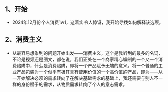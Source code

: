 ## 1、开始
+ 2024年12月份个人消费1w1，这着实令人惊讶，我开始寻找如何解释该选项。
## 2、消费主义
+ 从最容易想象到的问题开始出发——消费主义，这个是我听到的最多的名词，不论是视频还是图文，都在说，我们正处在一个商家精心编制的一个又一个消费陷阱中，什么是消费陷阱，即将一个产品赋予无端的意义，将一个普通的工业产品包装为一个似乎有极其具有使用价值的一个高价值的产品，即为——从一开始解决必须的需求转向了在解决基础需求的基础上，我还需要与别人不一样的身份赋予的需求，从物质需求转向了个人的意志需求。
